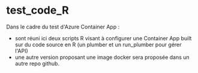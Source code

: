 # test_code_R

Dans le cadre du test d'Azure Container App : 
- sont réuni ici deux scripts R visant à configurer une Container App built sur du code source en R (un plumber et un run_plumber pour gérer l'API)
- une autre version proposant une image docker sera proposée dans un autre repo github.
